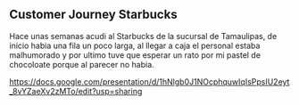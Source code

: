 ## **Customer Journey Starbucks**

Hace unas semanas acudi al Starbucks de la sucursal de Tamaulipas, de inicio habia una fila un poco larga, al llegar a caja el personal estaba malhumorado y por ultimo tuve que esperar un rato por mi pastel de chocoloate porque al parecer no habia.

https://docs.google.com/presentation/d/1hNlgb0J1NOcphquwIqIsPpsIU2eyt_8vYZaeXv2zMTo/edit?usp=sharing

